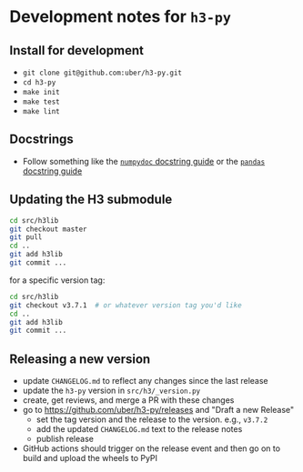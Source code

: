 # Development notes for `h3-py`

## Install for development

- `git clone git@github.com:uber/h3-py.git`
- `cd h3-py`
- `make init`
- `make test`
- `make lint`


## Docstrings

- Follow something like the [`numpydoc` docstring guide](https://numpydoc.readthedocs.io/en/latest/format.html)
  or the [`pandas` docstring guide](https://python-sprints.github.io/pandas/guide/pandas_docstring.html)

## Updating the H3 submodule

```sh
cd src/h3lib
git checkout master
git pull
cd ..
git add h3lib
git commit ...
```

for a specific version tag:

```sh
cd src/h3lib
git checkout v3.7.1  # or whatever version tag you'd like
cd ..
git add h3lib
git commit ...
```

## Releasing a new version

- update `CHANGELOG.md` to reflect any changes since the last release
- update the `h3-py` version in `src/h3/_version.py`
- create, get reviews, and merge a PR with these changes
- go to https://github.com/uber/h3-py/releases and "Draft a new Release"
    - set the tag version and the release to the version. e.g., `v3.7.2`
    - add the updated `CHANGELOG.md` text to the release notes
    - publish release
- GitHub actions should trigger on the release event and then go on to build
  and upload the wheels to PyPI
